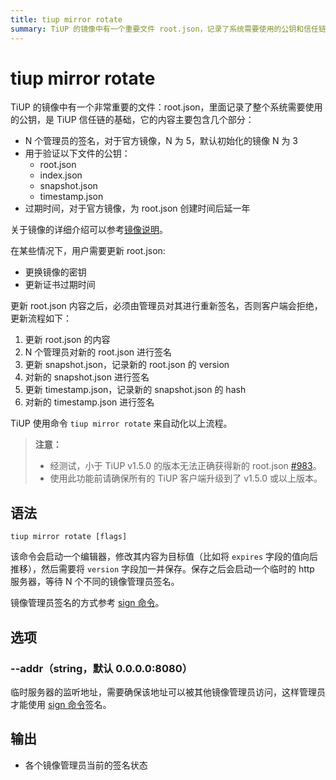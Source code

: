 ```yaml
---
title: tiup mirror rotate
summary: TiUP 的镜像中有一个重要文件 root.json，记录了系统需要使用的公钥和信任链基础。包含管理员签名、用于验证的公钥和过期时间。更新 root.json 需要管理员重新签名，使用命令 `tiup mirror rotate` 自动化更新流程。需要确保 TiUP 客户端升级到 v1.5.0 或以上版本。命令启动编辑器修改内容，等待管理员签名。选项包括临时服务器监听地址。输出为各个镜像管理员当前的签名状态。
---
```


# tiup mirror rotate

TiUP 的镜像中有一个非常重要的文件：root.json，里面记录了整个系统需要使用的公钥，是 TiUP 信任链的基础，它的内容主要包含几个部分：

- N 个管理员的签名，对于官方镜像，N 为 5，默认初始化的镜像 N 为 3
- 用于验证以下文件的公钥：
    - root.json
    - index.json
    - snapshot.json
    - timestamp.json
- 过期时间，对于官方镜像，为 root.json 创建时间后延一年

关于镜像的详细介绍可以参考[镜像说明](/tiup/tiup-mirror-reference.md)。

在某些情况下，用户需要更新 root.json:

- 更换镜像的密钥
- 更新证书过期时间

更新 root.json 内容之后，必须由管理员对其进行重新签名，否则客户端会拒绝，更新流程如下：

1. 更新 root.json 的内容
2. N 个管理员对新的 root.json 进行签名
3. 更新 snapshot.json，记录新的 root.json 的 version
4. 对新的 snapshot.json 进行签名
5. 更新 timestamp.json，记录新的 snapshot.json 的 hash
6. 对新的 timestamp.json 进行签名

TiUP 使用命令 `tiup mirror rotate` 来自动化以上流程。

> **注意：**
>
> + 经测试，小于 TiUP v1.5.0 的版本无法正确获得新的 root.json [#983](https://github.com/pingcap/tiup/issues/983)。
> + 使用此功能前请确保所有的 TiUP 客户端升级到了 v1.5.0 或以上版本。

## 语法

```shell
tiup mirror rotate [flags]
```

该命令会启动一个编辑器，修改其内容为目标值（比如将 `expires` 字段的值向后推移），然后需要将 `version` 字段加一并保存。保存之后会启动一个临时的 http 服务器，等待 N 个不同的镜像管理员签名。

镜像管理员签名的方式参考 [sign 命令](/tiup/tiup-command-mirror-sign.md)。

## 选项

### --addr（string，默认 0.0.0.0:8080）

临时服务器的监听地址，需要确保该地址可以被其他镜像管理员访问，这样管理员才能使用 [sign 命令](/tiup/tiup-command-mirror-sign.md)签名。

## 输出

- 各个镜像管理员当前的签名状态
